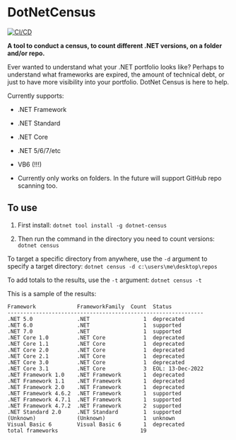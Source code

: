 # DotNetCensus
[![CI/CD](https://github.com/samsmithnz/DotNetCensus/actions/workflows/workflow.yml/badge.svg)](https://github.com/samsmithnz/DotNetCensus/actions/workflows/workflow.yml)

**A tool to conduct a census, to count different .NET versions, on a folder and/or repo.** 

Ever wanted to understand what your .NET portfolio looks like? Perhaps to understand what frameworks are expired, the amount of technical debt, or just to have more visibility into your portfolio. DotNet Census is here to help.

Currently supports:
- .NET Framework
- .NET Standard
- .NET Core 
- .NET 5/6/7/etc
- VB6 (!!!)

- Currently only works on folders. In the future will support GitHub repo scanning too.

## To use

1. First install:
`dotnet tool install -g dotnet-census`

2. Then run the command in the directory you need to count versions:
`dotnet census`

To target a specific directory from anywhere, use the `-d` argument to specify a target directory:
`dotnet census -d c:\users\me\desktop\repos`

To add totals to the results, use the `-t` argument:
`dotnet census -t`

This is a sample of the results: 
```
Framework             FrameworkFamily  Count  Status          
--------------------------------------------------------------
.NET 5.0              .NET                 1  deprecated      
.NET 6.0              .NET                 1  supported       
.NET 7.0              .NET                 1  supported       
.NET Core 1.0         .NET Core            1  deprecated      
.NET Core 1.1         .NET Core            1  deprecated      
.NET Core 2.0         .NET Core            1  deprecated      
.NET Core 2.1         .NET Core            1  deprecated      
.NET Core 3.0         .NET Core            1  deprecated      
.NET Core 3.1         .NET Core            3  EOL: 13-Dec-2022
.NET Framework 1.0    .NET Framework       1  deprecated      
.NET Framework 1.1    .NET Framework       1  deprecated      
.NET Framework 2.0    .NET Framework       1  deprecated      
.NET Framework 4.6.2  .NET Framework       1  supported       
.NET Framework 4.7.1  .NET Framework       1  supported       
.NET Framework 4.7.2  .NET Framework       2  supported       
.NET Standard 2.0     .NET Standard        1  supported       
(Unknown)             (Unknown)            1  unknown         
Visual Basic 6        Visual Basic 6       1  deprecated      
total frameworks                          19                  
```
